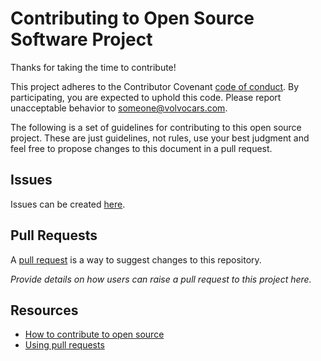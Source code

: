 # Contributing to Open Source Software Project

Thanks for taking the time to contribute!

This project adheres to the Contributor Covenant [code of conduct](.github/CODE_OF_CONDUCT.md). By participating, you are expected to uphold this code. Please report unacceptable behavior to someone@volvocars.com.

The following is a set of guidelines for contributing to this open source project. These are just guidelines, not rules, use your best judgment and feel free to propose changes to this document in a pull request.

## Issues

Issues can be created [here](issues/new).

## Pull Requests

A [pull request](https://docs.github.com/en/github/collaborating-with-issues-and-pull-requests/about-pull-requests) is a way to suggest changes to this repository.

_Provide details on how users can raise a pull request to this project here._

## Resources

- [How to contribute to open source](https://opensource.guide/how-to-contribute/)
- [Using pull requests](https://help.github.com/articles/about-pull-requests/)

